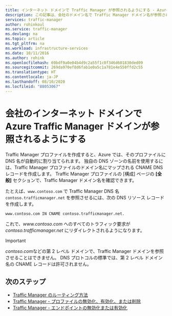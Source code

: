```yaml
---
title: インターネット ドメインで Traffic Manager が参照されるようにする - Azure Traffic Manager
description: この記事は、会社のドメイン名で Traffic Manager ドメイン名が参照されるようにするために役立ちます。
services: traffic-manager
author: rohinkoul
ms.service: traffic-manager
ms.devlang: na
ms.topic: article
ms.tgt_pltfrm: na
ms.workload: infrastructure-services
ms.date: 10/11/2016
ms.author: rohink
ms.openlocfilehash: 69bdf9a0e04b4d9c2a55f1c0f346d601830ded09
ms.sourcegitcommit: 269da970ef8d6fab1e0a5c1a781e4e550ffd2c55
ms.translationtype: HT
ms.contentlocale: ja-JP
ms.lasthandoff: 08/10/2020
ms.locfileid: "88053067"
---
```

# <a name="point-a-company-internet-domain-to-an-azure-traffic-manager-domain"></a>会社のインターネット ドメインで Azure Traffic Manager ドメインが参照されるようにする

Traffic Manager プロファイルを作成すると、Azure では、そのプロファイルに DNS 名が自動的に割り当てられます。 独自の DNS ゾーンの名前を使用するには、Traffic Manager プロファイルのドメイン名にマップされる CNAME DNS レコードを作成します。 Traffic Manager プロファイルの [構成] ページの **[全般]** セクションで、Traffic Manager ドメイン名を確認できます。

たとえば、`www.contoso.com` で Traffic Manager DNS 名 `contoso.trafficmanager.net` を参照させるには、次の DNS リソース レコードを作成します。

`www.contoso.com IN CNAME contoso.trafficmanager.net.`

これで、*www\.contoso.com* へのすべてのトラフィック要求が *contoso.trafficmanager.net* にリダイレクトされるようになります。

> [!IMPORTANT]
> *contoso.com*などの第 2 レベル ドメインで、Traffic Manager ドメインを参照させることはできません。 DNS プロトコルの標準では、第 2 レベル ドメイン名の CNAME レコードは許可されません。

## <a name="next-steps"></a>次のステップ

* [Traffic Manager のルーティング方法](traffic-manager-routing-methods.md)
* [Traffic Manager  - プロファイルの無効化、有効化、または削除](disable-enable-or-delete-a-profile.md)
* [Traffic Manager - エンドポイントの無効化または有効化](disable-or-enable-an-endpoint.md)
